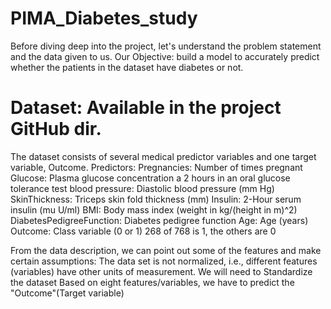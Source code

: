# PIMA_Diabetes_study

Before diving deep into the project, let's understand the problem statement and the data given to us.
Our Objective: build a model to accurately predict whether the patients in the dataset have diabetes or not.

# Dataset: Available in the project GitHub dir.

The dataset consists of several medical predictor variables and one target variable, Outcome.
Predictors:
     Pregnancies: Number of times pregnant
     Glucose: Plasma glucose concentration a 2 hours in an oral glucose tolerance test
     blood pressure: Diastolic blood pressure (mm Hg)
     SkinThickness: Triceps skin fold thickness (mm)
     Insulin: 2-Hour serum insulin (mu U/ml)
     BMI: Body mass index (weight in kg/(height in m)^2)
     DiabetesPedigreeFunction: Diabetes pedigree function     Age: Age (years)
     Outcome: Class variable (0 or 1) 268 of 768 is 1, the others are 0

From the data description, we can point out some of the features and make certain assumptions:
The data set is not normalized, i.e., different features (variables) have other units of measurement. We will need to Standardize the dataset
Based on eight features/variables, we have to predict the "Outcome"(Target variable)
